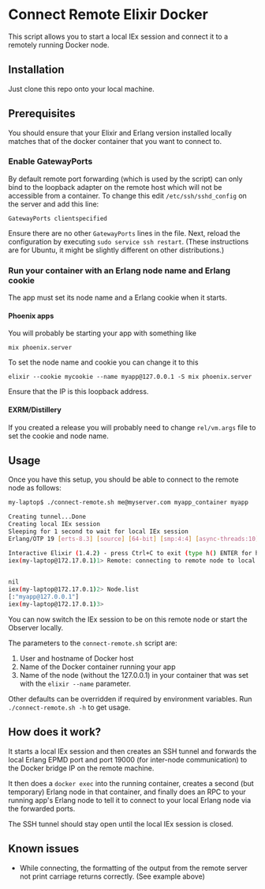 # Connect Remote Elixir Docker

This script allows you to start a local IEx session and connect it to a remotely running Docker node.

## Installation

Just clone this repo onto your local machine.

## Prerequisites

You should ensure that your Elixir and Erlang version installed locally matches that of the docker container that you want to connect to.

### Enable GatewayPorts
By default remote port forwarding (which is used by the script) can only bind to the loopback adapter on the remote host which will not be accessible from a container.  To change this edit `/etc/ssh/sshd_config` on the server and add this line:
```
GatewayPorts clientspecified
```
Ensure there are no other `GatewayPorts` lines in the file.  Next, reload the configuration by executing `sudo service ssh restart`.  (These instructions are for Ubuntu, it might be slightly different on other distributions.)

### Run your container with an Erlang node name and Erlang cookie

The app must set its node name and a Erlang cookie when it starts.

#### Phoenix apps

You will probably be starting your app with something like
```
mix phoenix.server
```

To set the node name and cookie you can change it to this
```
elixir --cookie mycookie --name myapp@127.0.0.1 -S mix phoenix.server
```
Ensure that the IP is this loopback address.

#### EXRM/Distillery

If you created a release you will probably need to change `rel/vm.args` file to set the cookie and node name.

## Usage

Once you have this setup, you should be able to connect to the remote node as follows:

```bash
my-laptop$ ./connect-remote.sh me@myserver.com myapp_container myapp

Creating tunnel...Done
Creating local IEx session
Sleeping for 1 second to wait for local IEx session
Erlang/OTP 19 [erts-8.3] [source] [64-bit] [smp:4:4] [async-threads:10] [hipe] [kernel-poll:false] [dtrace]

Interactive Elixir (1.4.2) - press Ctrl+C to exit (type h() ENTER for help)
iex(my-laptop@172.17.0.1)1> Remote: connecting to remote node to local node...Connected
                                                                                       Done

nil
iex(my-laptop@172.17.0.1)2> Node.list
[:"myapp@127.0.0.1"]
iex(my-laptop@172.17.0.1)3>                
```
You can now switch the IEx session to be on this remote node or start the Observer locally.

The parameters to the `connect-remote.sh` script are:
1. User and hostname of Docker host
2. Name of the Docker container running your app
3. Name of the node (without the 127.0.0.1) in your container that was set with the `elixir --name` parameter.

Other defaults can be overridden if required by environment variables. Run `./connect-remote.sh -h` to get usage.

## How does it work?

It starts a local IEx session and then creates an SSH tunnel and forwards the local Erlang EPMD port and port 19000 (for inter-node communication) to the Docker bridge IP on the remote machine.

It then does a `docker exec` into the running container, creates a second (but temporary) Erlang node in that container, and finally does an RPC to your running app's Erlang node to tell it to connect to your local Erlang node via the forwarded ports.

The SSH tunnel should stay open until the local IEx session is closed.

## Known issues

* While connecting, the formatting of the output from the remote server not print carriage returns correctly. (See example above)
